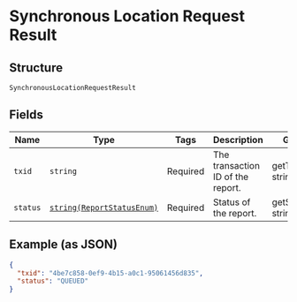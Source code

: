 
# Synchronous Location Request Result

## Structure

`SynchronousLocationRequestResult`

## Fields

| Name | Type | Tags | Description | Getter | Setter |
|  --- | --- | --- | --- | --- | --- |
| `txid` | `string` | Required | The transaction ID of the report. | getTxid(): string | setTxid(string txid): void |
| `status` | [`string(ReportStatusEnum)`](../../doc/models/report-status-enum.md) | Required | Status of the report. | getStatus(): string | setStatus(string status): void |

## Example (as JSON)

```json
{
  "txid": "4be7c858-0ef9-4b15-a0c1-95061456d835",
  "status": "QUEUED"
}
```

